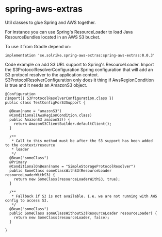 # spring-aws-extras
Util classes to glue Spring and AWS together.

For instance you can use Spring's ResourceLoader to load Java ResourceBundles located in an AWS S3 bucket.

To use it from Gradle depend on:

	implementation 'se.solrike.spring-aws-extras:spring-aws-extras:0.0.3'


Code example on add S3 URL support to Spring's ResourceLoader.
Import the S3ProtocolResolverConfiguration Spring configuration that will add an S3 protocol resolver
to the application context. S3ProtocolResolverConfiguration only does it thing if AwsRegionCondition is true and
it needs an AmazonS3 object.

```
@Configuration
@Import({ S3ProtocolResolverConfiguration.class })
public class TestConfigForS3Support {

  @Bean(name = "amazonS3")
  @Conditional(AwsRegionCondition.class)
  public AmazonS3 amazonS3() {
    return AmazonS3ClientBuilder.defaultClient();
  }

  /**
   * Call to this method must be after the S3 support has been added to the context/resource
   * loader
   */
  @Bean("someClass")
  @Primary
  @ConditionalOnBean(name = "SimpleStorageProtocolResolver")
  public SomeClass someClassWithS3(ResourceLoader resourceLoaderWithS3) {
    return new SomeClass(resourceLoaderWithS3, true);
  }

  /**
   * Fallback if S3 is not available. I.e. we are not running with AWS config to access S3.
   */
  @Bean("someClass")
  public SomeClass someClassWithoutS3(ResourceLoader resourceLoader) {
    return new SomeClass(resourceLoader, false);
  }

}


```
